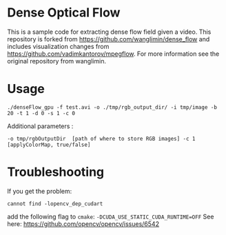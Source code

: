 # Dense Optical Flow

This is a sample code for extracting dense flow field given a video. This repository is forked from https://github.com/wanglimin/dense_flow and includes visualization changes from https://github.com/vadimkantorov/mpegflow.
For more information see the original repository from wanglimin.

# Usage

`./denseFlow_gpu -f test.avi -o ./tmp/rgb_output_dir/ -i tmp/image -b 20 -t 1 -d 0 -s 1 -c 0`

Additional parameters :

`
-o tmp/rgbOutputDir  [path of where to store RGB images]
-c 1                 [applyColorMap, true/false]
`

# Troubleshooting

If you get the problem:

```
cannot find -lopencv_dep_cudart
```

add the following flag to `cmake`: `-DCUDA_USE_STATIC_CUDA_RUNTIME=OFF`
See here: https://github.com/opencv/opencv/issues/6542
